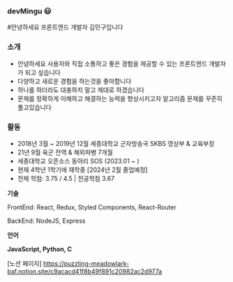 ### devMingu 😃

#안녕하세요 프론트엔드 개발자 김민구입니다

### 소개

- 안녕하세요 사용자와 직접 소통하고 좋은 경험을 제공할 수 있는 프론트엔드 개발자가 되고 싶습니다
- 다양하고 새로운 경험을 하는것을 좋아합니다
- 하나를 하더라도 대충하지 말고 제대로 하겠습니다
- 문제를 정확하게 이해하고 해결하는 능력을 향상시키고자 알고리즘 문제를 꾸준히 풀고있습니다

### 활동

- 2018년 3월 ~ 2019년 12월 세종대학교 군자방송국 SKBS 영상부 & 교육부장
- 21년 9월 육군 전역 & 해외파병 7개월
- 세종대학교 오픈소스 동아리 SOS (2023.01 ~ )
- 현재 4학년 1학기에 재학중 [2024년 2월 졸업예정]
- 전체 학점: 3.75 / 4.5 | 전공학점 3.67

**기술**

FrontEnd: React, Redux, Styled Components, React-Router

BackEnd: NodeJS, Express

**언어**

**JavaScript, Python, C**

[노션 페이지]
https://puzzling-meadowlark-baf.notion.site/c9acacd41f8b49f891c20982ac2d977a
